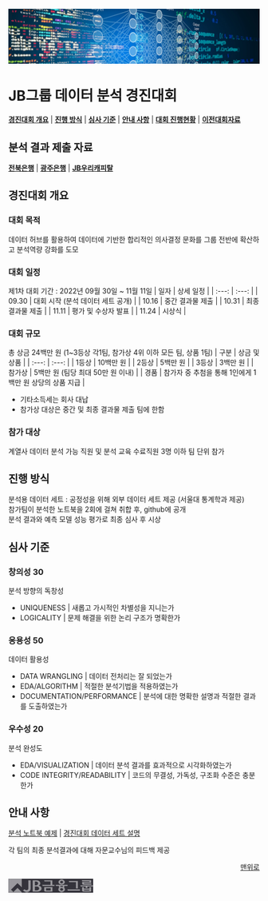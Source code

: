 ![Data Science](images/ds.png)

# JB그룹 데이터 분석 경진대회

[**경진대회 개요**](#경진대회-개요)
| [**진행 방식**](#진행-방식)
| [**심사 기준**](#심사-기준)
| [**안내 사항**](#안내-사항)
| [**대회 진행현황**](1st_competition.md)
| [**이전대회자료**](etc/00.2021)

## 분석 결과 제출 자료
[**전북은행**](jbbk/)
| [**광주은행**](kjbk/)
| [**JB우리캐피탈**](jbwc/)

## 경진대회 개요

### 대회 목적
데이터 허브를 활용하여 데이터에 기반한 합리적인 의사결정 문화를 그룹 전반에 확산하고 분석역량 강화를 도모

### 대회 일정
제1차 대회 기간 : 2022년 09월 30일 ~ 11월 11일
| 일자  | 상세 일정 |
| :---: | :---: |
| 09.30 | 대회 시작 (분석 데이터 세트 공개) |
| 10.16 | 중간 결과물 제출 |
| 10.31 | 최종 결과물 제출 |
| 11.11 | 평가 및 수상자 발표 |
| 11.24 | 시상식 |

### 대회 규모
총 상금 24백만 원 (1~3등상 각1팀, 참가상 4위 이하 모든 팀, 상품 1팀)
| 구분  | 상금 및 상품 |
| :---: | :---: |
| 1등상 | 10백만 원 |
| 2등상 | 5백만 원 |
| 3등상 | 3백만 원 |
| 참가상 | 5백만 원 (팀당 최대 50만 원 이내) |
| 경품 | 참가자 중 추첨을 통해 1인에게 1백만 원 상당의 상품 지급 |

* 기타소득세는 회사 대납
* 참가상 대상은 중간 및 최종 결과물 제출 팀에 한함

### 참가 대상
계열사 데이터 분석 가능 직원 및 분석 교육 수료직원
3명 이하 팀 단위 참가

## 진행 방식
분석용 데이터 세트 : 공정성을 위해 외부 데이터 세트 제공 (서울대 통계학과 제공)<br>
참가팀이 분석한 노트북을 2회에 걸쳐 취합 후, github에 공개<br>
분석 결과와 예측 모델 성능 평가로 최종 심사 후 시상

## 심사 기준

### 창의성 30
분석 방향의 독창성
* UNIQUENESS | 새롭고 가시적인 차별성을 지니는가
* LOGICALITY | 문제 해결을 위한 논리 구조가 명확한가

### 응용성 50
데이터 활용성
* DATA WRANGLING | 데이터 전처리는 잘 되었는가
* EDA/ALGORITHM | 적절한 분석기법을 적용하였는가
* DOCUMENTATION/PERFORMANCE | 분석에 대한 명확한 설명과 적절한 결과를 도출하였는가

### 우수성 20
분석 완성도
* EDA/VISUALIZATION | 데이터 분석 결과를 효과적으로 시각화하였는가
* CODE INTEGRITY/READABILITY | 코드의 무결성, 가독성, 구조화 수준은 충분한가

## 안내 사항
[분석 노트북 예제](https://nbviewer.org/github/rhiever/Data-Analysis-and-Machine-Learning-Projects/blob/master/example-data-science-notebook/Example%20Machine%20Learning%20Notebook.ipynb)
| [경진대회 데이터 세트 설명](etc/%EB%8D%B0%EC%9D%B4%ED%84%B0%EB%B6%84%EC%84%9D_%EA%B2%BD%EC%A7%84%EB%8C%80%ED%9A%8C_%EB%8D%B0%EC%9D%B4%ED%84%B0%20%EC%84%B8%ED%8A%B8_%EC%84%A4%EB%AA%85.pptx)

각 팀의 최종 분석결과에 대해 자문교수님의 피드백 제공

<p align="right">
<a href="#jb그룹-데이터-분석-경진대회">맨위로</a>
</p>

![Logo](images/f_logo_m.jpg)
